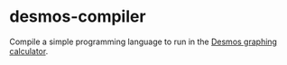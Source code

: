 # desmos-compiler

Compile a simple programming language to run in the [Desmos graphing calculator](https://www.desmos.com/calculator).
